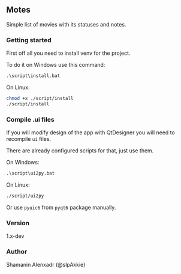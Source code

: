 ## Motes

Simple list of movies with its statuses and notes.

### Getting started

First off all you need to install venv for the project.

To do it on Windows use this command:

```cmd
.\script\install.bat
```

On Linux:

```sh
chmod +x ./script/install
./script/install
```

### Compile .ui files

If you will modify design of the app with QtDesigner you will need to recompile `ui` files.

There are already configured scripts for that, just use them.

On Windows:

```cmd
.\script\ui2py.bat
```

On Linux:

```sh
./script/ui2py
```

Or use `pyuic6` from `pyqt6` package manually.

### Version

1.x-dev

### Author

Shamanin Alenxadr (@slpAkkie)
